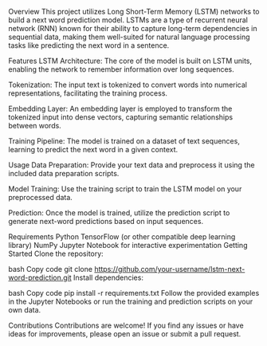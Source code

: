 Overview
This project utilizes Long Short-Term Memory (LSTM) networks to build a next word prediction model. LSTMs are a type of recurrent neural network (RNN) known for their ability to capture long-term dependencies in sequential data, making them well-suited for natural language processing tasks like predicting the next word in a sentence.

Features
LSTM Architecture: The core of the model is built on LSTM units, enabling the network to remember information over long sequences.

Tokenization: The input text is tokenized to convert words into numerical representations, facilitating the training process.

Embedding Layer: An embedding layer is employed to transform the tokenized input into dense vectors, capturing semantic relationships between words.

Training Pipeline: The model is trained on a dataset of text sequences, learning to predict the next word in a given context.

Usage
Data Preparation: Provide your text data and preprocess it using the included data preparation scripts.

Model Training: Use the training script to train the LSTM model on your preprocessed data.

Prediction: Once the model is trained, utilize the prediction script to generate next-word predictions based on input sequences.

Requirements
Python
TensorFlow (or other compatible deep learning library)
NumPy
Jupyter Notebook for interactive experimentation
Getting Started
Clone the repository:

bash
Copy code
git clone https://github.com/your-username/lstm-next-word-prediction.git
Install dependencies:

bash
Copy code
pip install -r requirements.txt
Follow the provided examples in the Jupyter Notebooks or run the training and prediction scripts on your own data.

Contributions
Contributions are welcome! If you find any issues or have ideas for improvements, please open an issue or submit a pull request.
